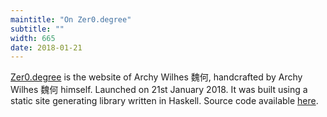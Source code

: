 ```yaml
---
maintitle: "On Zer0.degree"
subtitle: ""
width: 665
date: 2018-01-21
---
```

[Zer0.degree](http://zer0.degree/) is the website of Archy Wilhes 魏何, handcrafted by Archy Wilhes 魏何 himself. Launched on 21st January 2018. It was built using a static site generating library written in Haskell. Source code available [here](https://github.com/archywilhes/zer0.degree).
